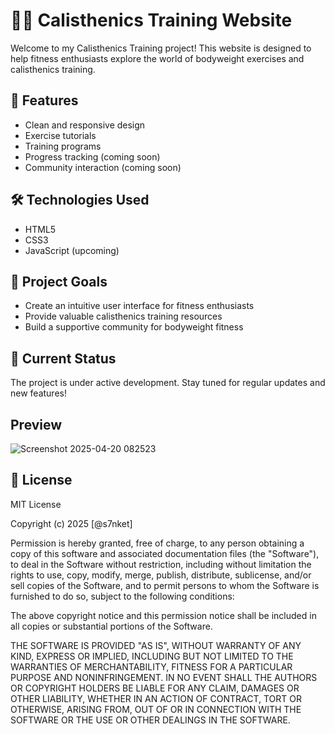 # 🏋️‍♂️ Calisthenics Training Website

Welcome to my Calisthenics Training project! This website is designed to help fitness enthusiasts explore the world of bodyweight exercises and calisthenics training.

## 🚀 Features

- Clean and responsive design
- Exercise tutorials
- Training programs
- Progress tracking (coming soon)
- Community interaction (coming soon)

## 🛠️ Technologies Used

- HTML5
- CSS3
- JavaScript (upcoming)

## 🎯 Project Goals

- Create an intuitive user interface for fitness enthusiasts
- Provide valuable calisthenics training resources
- Build a supportive community for bodyweight fitness

## 🔄 Current Status

The project is under active development. Stay tuned for regular updates and new features!

## Preview
![Screenshot 2025-04-20 082523](https://github.com/user-attachments/assets/8e62d0f7-bda3-4e71-ba65-e2cffe3fa1f8)

## 📝 License

MIT License

Copyright (c) 2025 [@s7nket]

Permission is hereby granted, free of charge, to any person obtaining a copy
of this software and associated documentation files (the "Software"), to deal
in the Software without restriction, including without limitation the rights
to use, copy, modify, merge, publish, distribute, sublicense, and/or sell
copies of the Software, and to permit persons to whom the Software is
furnished to do so, subject to the following conditions:

The above copyright notice and this permission notice shall be included in all
copies or substantial portions of the Software.

THE SOFTWARE IS PROVIDED "AS IS", WITHOUT WARRANTY OF ANY KIND, EXPRESS OR
IMPLIED, INCLUDING BUT NOT LIMITED TO THE WARRANTIES OF MERCHANTABILITY,
FITNESS FOR A PARTICULAR PURPOSE AND NONINFRINGEMENT. IN NO EVENT SHALL THE
AUTHORS OR COPYRIGHT HOLDERS BE LIABLE FOR ANY CLAIM, DAMAGES OR OTHER
LIABILITY, WHETHER IN AN ACTION OF CONTRACT, TORT OR OTHERWISE, ARISING FROM,
OUT OF OR IN CONNECTION WITH THE SOFTWARE OR THE USE OR OTHER DEALINGS IN THE
SOFTWARE.
